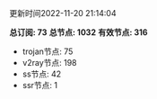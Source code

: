 更新时间2022-11-20 21:14:04

**总订阅: 73**
**总节点: 1032**
**有效节点: 316**
- trojan节点: 75
- v2ray节点: 198
- ss节点: 42
- ssr节点: 1
